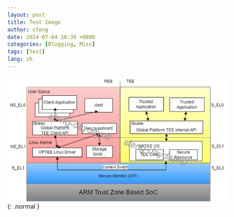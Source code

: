 ```yaml
---
layout: post
title: Test Image
author: sfeng
date: 2024-07-04 16:39 +0800
categories: [Blogging, Misc]
tags: [test]
lang: zh
---
```


![Desktop View](/assets/img/optee_common.png){: .normal }